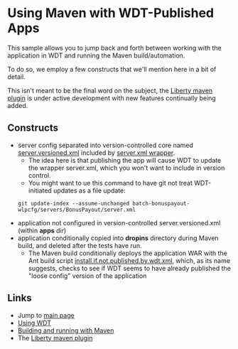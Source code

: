 # Using Maven with WDT-Published Apps

This sample allows you to jump back and forth between working with the application in WDT and running the Maven build/automation.

To do so, we employ a few constructs that we'll mention here in a bit of detail.

This isn't meant to be the final word on the subject, the [Liberty maven plugin][liberty-maven-plugin] is under active development with new features continually being added.

## Constructs

* server config separated into version-controlled core named [server.versioned.xml](../batch-bonuspayout-wlpcfg/servers/BonusPayout/server.versioned.xml) included by [server.xml wrapper](../batch-bonuspayout-wlpcfg/servers/BonusPayout/server.xml).
    * The idea here is that publishing the app will cause WDT to update the wrapper server.xml, which you won't want to include in version control.
    * You might want to ue this command to have git not treat WDT-initiated updates as a file update:
    ```
    git update-index --assume-unchanged batch-bonuspayout-wlpcfg/servers/BonusPayout/server.xml
    ```
* application not configured in version-controlled server.versioned.xml (within **apps** dir)
* application conditionally copied into **dropins** directory during Maven build, and deleted after the tests have run.
    * The Maven build conditionally deploys the application WAR with the Ant build script [install.if.not.published.by.wdt.xml](../batch-bonuspayout-application/install.if.not.published.by.wdt.xml), which, as its name suggests, checks to see if WDT seems to have already published the "loose config" version of the application

### 

## Links

* Jump to [main page](/README.md)
* [Using WDT][wdt]
* [Building and running with Maven](/docs/Maven-integration.md)
* The [Liberty maven plugin][liberty-maven-plugin]

[wdt]: (/docs/Using-WDT.md)
[liberty-maven-plugin]: https://github.com/WASdev/ci.maven

